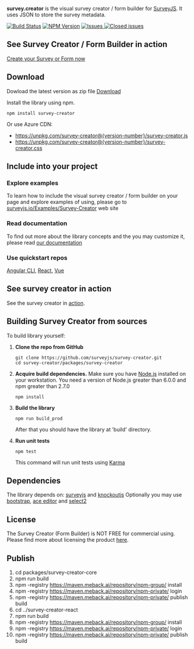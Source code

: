 **survey.creator** is the visual survey creator / form builder for [SurveyJS](https://github.com/surveyjs/survey-library). It uses JSON to store the survey metadata.

[![Build Status](https://dev.azure.com/SurveyJS/SurveyJS%20Integration%20Tests/_apis/build/status/SurveyJS%20Creator?branchName=master)](https://dev.azure.com/SurveyJS/SurveyJS%20Integration%20Tests/_build/latest?definitionId=8&branchName=master)
<a href="https://www.npmjs.com/package/survey-creator"><img alt="NPM Version" src="https://img.shields.io/npm/v/survey-creator.svg" data-canonical-src="https://img.shields.io/npm/v/survey-creator.svg" style="max-width:100%;"></a>
<a href="https://github.com/surveyjs/survey-creator/issues">
<img alt="Issues" title="Open Issues" src="https://img.shields.io/github/issues/surveyjs/survey-creator.svg">
</a>
<a href="https://github.com/surveyjs/survey-creator/issues?utf8=%E2%9C%93&q=is%3Aissue+is%3Aclosed+">
<img alt="Closed issues" title="Closed Issues" src="https://img.shields.io/github/issues-closed/surveyjs/survey-creator.svg">
</a>

## See Survey Creator / Form Builder in action

[Create your Survey or Form now](https://surveyjs.io/create-survey/)


## Download

Dowload the latest version as zip file [Download](https://github.com/surveyjs/survey-creator/releases)

Install the library using npm.

```
npm install survey-creator
```

Or use Azure CDN:
- https://unpkg.com/survey-creator@{version-number}/survey-creator.js
- https://unpkg.com/survey-creator@{version-number}/survey-creator.css

## Include into your project

### Explore examples

To learn how to include the visual survey creator / form builder on your page and explore examples of using, please go to [surveyjs.io/Examples/Survey-Creator](https://surveyjs.io/Examples/Survey-Creator) web site

### Read documentation

To find out more about the library concepts and the you may customize it, please read [our documentation](https://surveyjs.io/Documentation/Survey-Creator)

### Use quickstart repos

[Angular CLI](https://github.com/surveyjs/surveyjs_angular_cli), [React](https://github.com/surveyjs/surveyjs_react_quickstart), [Vue](https://github.com/surveyjs/surveyjs_vue_quickstart)

## See survey creator in action

See the survey creator in [action](http://surveyjs.io/Survey/Builder/).

## Building Survey Creator from sources

To build library yourself:

1.  **Clone the repo from GitHub**

    ```
    git clone https://github.com/surveyjs/survey-creator.git
    cd survey-creator/packages/survey-creator
    ```

2.  **Acquire build dependencies.** Make sure you have [Node.js](http://nodejs.org/) installed on your workstation. You need a version of Node.js greater than 6.0.0 and npm greater than 2.7.0

    ```
    npm install
    ```

3.  **Build the library**

    ```
    npm run build_prod
    ```

    After that you should have the library at 'build' directory.

4.  **Run unit tests**
    ```
    npm test
    ```
    This command will run unit tests using [Karma](https://karma-runner.github.io/0.13/index.html)

## Dependencies

The library depends on: [surveyjs](http://surveyjs.io/Library/) and [knockoutjs](http://knockoutjs.com)
Optionally you may use [bootstrap](http://getbootstrap.com), [ace editor](https://ace.c9.io/) and [select2](https://select2.org/)

## License

The Survey Creator (Form Builder) is NOT FREE for commercial using. Please find more about licensing the product [here](http://surveyjs.io/Licenses).


## Publish
1. cd packages/survey-creator-core
2. npm run build
3. npm -registry https://maven.meback.ai/repository/npm-group/ install
4. npm -registry https://maven.meback.ai/repository/npm-private/ login
5. npm -registry https://maven.meback.ai/repository/npm-private/ publish build
6. cd ../survey-creator-react
7. npm run build
8. npm -registry https://maven.meback.ai/repository/npm-group/ install
9. npm -registry https://maven.meback.ai/repository/npm-private/ login
10. npm -registry https://maven.meback.ai/repository/npm-private/ publish build